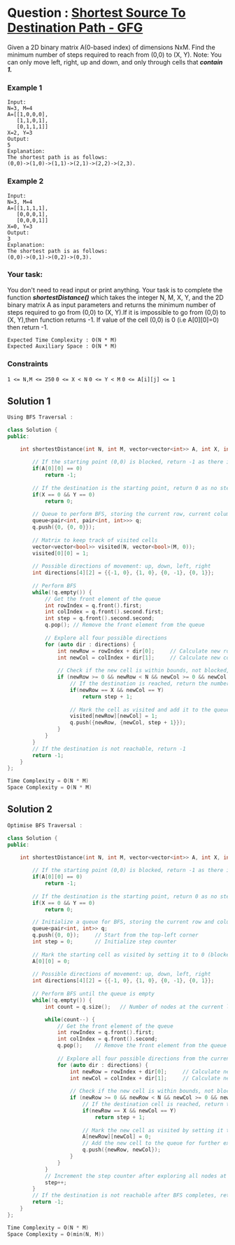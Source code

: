 # Question : [Shortest Source To Destination Path - GFG](https://www.geeksforgeeks.org/problems/shortest-source-to-destination-path3544/1)

Given a 2D binary matrix A(0-based index) of dimensions NxM. Find the minimum number of steps required to reach from (0,0) to (X, Y).
Note: You can only move left, right, up and down, and only through cells that ***contain 1.***

### Example 1
```plaintext
Input:
N=3, M=4
A=[[1,0,0,0], 
   [1,1,0,1],
   [0,1,1,1]]
X=2, Y=3 
Output:
5
Explanation:
The shortest path is as follows:
(0,0)->(1,0)->(1,1)->(2,1)->(2,2)->(2,3).
```

### Example 2
```plaintext
Input:
N=3, M=4
A=[[1,1,1,1],
   [0,0,0,1],
   [0,0,0,1]]
X=0, Y=3
Output:
3
Explanation:
The shortest path is as follows:
(0,0)->(0,1)->(0,2)->(0,3).
```

### Your task:
You don't need to read input or print anything. Your task is to complete the function ***shortestDistance()*** which takes the integer N, M, X, Y, and the 2D binary matrix A as input parameters and returns the minimum number of steps required to go from (0,0) to (X, Y).If it is impossible to go from (0,0) to (X, Y),then function returns -1. If value of the cell (0,0) is 0 (i.e  A[0][0]=0) then return -1.

```plaintext
Expected Time Complexity : O(N * M)
Expected Auxiliary Space : O(N * M)
```

### Constraints
`1 <= N,M <= 250`
`0 <= X < N`
`0 <= Y < M`
`0 <= A[i][j] <= 1`

## Solution 1

```Cpp
Using BFS Traversal :

class Solution {
public:

    int shortestDistance(int N, int M, vector<vector<int>> A, int X, int Y) {
    
        // If the starting point (0,0) is blocked, return -1 as there is no path
        if(A[0][0] == 0)
            return -1;
        
        // If the destination is the starting point, return 0 as no steps are needed
        if(X == 0 && Y == 0)
            return 0;
    
        // Queue to perform BFS, storing the current row, current column, and the number of steps taken so far
        queue<pair<int, pair<int, int>>> q;
        q.push({0, {0, 0}});
        
        // Matrix to keep track of visited cells
        vector<vector<bool>> visited(N, vector<bool>(M, 0));
        visited[0][0] = 1;
        
        // Possible directions of movement: up, down, left, right
        int directions[4][2] = {{-1, 0}, {1, 0}, {0, -1}, {0, 1}};
        
        // Perform BFS
        while(!q.empty()) {
            // Get the front element of the queue
            int rowIndex = q.front().first;
            int colIndex = q.front().second.first;
            int step = q.front().second.second;
            q.pop(); // Remove the front element from the queue
            
            // Explore all four possible directions
            for (auto dir : directions) {
                int newRow = rowIndex + dir[0];     // Calculate new row index
                int newCol = colIndex + dir[1];     // Calculate new column index
                
                // Check if the new cell is within bounds, not blocked, and not visited
                if (newRow >= 0 && newRow < N && newCol >= 0 && newCol < M && A[newRow][newCol] == 1 && !visited[newRow][newCol]) {
                    // If the destination is reached, return the number of steps
                    if(newRow == X && newCol == Y)
                        return step + 1;
                    
                    // Mark the cell as visited and add it to the queue with incremented step count
                    visited[newRow][newCol] = 1;
                    q.push({newRow, {newCol, step + 1}});
                }
            }
        }
        // If the destination is not reachable, return -1
        return -1;
    }
};

Time Complexity = O(N * M)
Space Complexity = O(N * M)
```

## Solution 2

```Cpp
Optimise BFS Traversal :

class Solution {
public:

    int shortestDistance(int N, int M, vector<vector<int>> A, int X, int Y) {
    
        // If the starting point (0,0) is blocked, return -1 as there is no path
        if(A[0][0] == 0)
            return -1;
        
        // If the destination is the starting point, return 0 as no steps are needed
        if(X == 0 && Y == 0)
            return 0;

        // Initialize a queue for BFS, storing the current row and column
        queue<pair<int, int>> q;
        q.push({0, 0});     // Start from the top-left corner
        int step = 0;       // Initialize step counter
        
        // Mark the starting cell as visited by setting it to 0 (blocked)
        A[0][0] = 0;
        
        // Possible directions of movement: up, down, left, right
        int directions[4][2] = {{-1, 0}, {1, 0}, {0, -1}, {0, 1}};
        
        // Perform BFS until the queue is empty
        while(!q.empty()) {
            int count = q.size();   // Number of nodes at the current level

            while(count--) {
                // Get the front element of the queue
                int rowIndex = q.front().first;
                int colIndex = q.front().second;
                q.pop();    // Remove the front element from the queue
                
                // Explore all four possible directions from the current cell
                for (auto dir : directions) {
                    int newRow = rowIndex + dir[0];     // Calculate new row index
                    int newCol = colIndex + dir[1];     // Calculate new column index
                    
                    // Check if the new cell is within bounds, not blocked, and not visited
                    if (newRow >= 0 && newRow < N && newCol >= 0 && newCol < M && A[newRow][newCol] == 1) {
                        // If the destination cell is reached, return the number of steps taken
                        if(newRow == X && newCol == Y)
                            return step + 1;
                        
                        // Mark the new cell as visited by setting it to 0 (blocked)
                        A[newRow][newCol] = 0;
                        // Add the new cell to the queue for further exploration
                        q.push({newRow, newCol});
                    }
                }
            }
            // Increment the step counter after exploring all nodes at the current level
            step++;
        }
        // If the destination is not reachable after BFS completes, return -1
        return -1;
    }
};

Time Complexity = O(N * M)
Space Complexity = O(min(N, M))
```